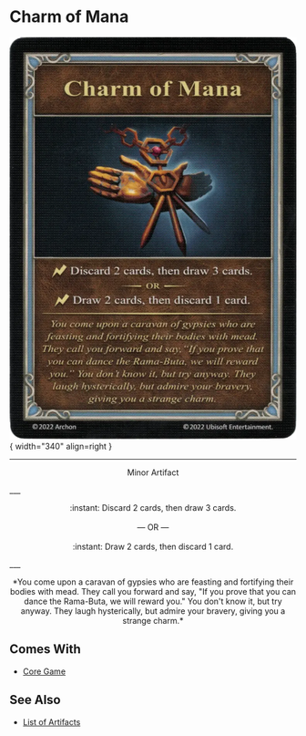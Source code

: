 # Charm of Mana

![Charm of Mana](../assets/artifacts_minor-charm_of_mana.webp){ width="340" align=right }
___
<p style="text-align: center;" markdown>Minor Artifact</p>
___
<p style="text-align: center;" markdown>:instant: Discard 2 cards, then draw 3 cards.<br><br>— OR —<br><br>:instant: Draw 2 cards, then discard 1 card.</p>
___
<p style="text-align: center;" markdown>*You come upon a caravan of gypsies who are feasting and fortifying their bodies with mead. They call you forward and say, "If you prove that you can dance the Rama-Buta, we will reward you." You don't know it, but try anyway. They laugh hysterically, but admire your bravery, giving you a strange charm.*</p>


## Comes With

- [Core Game](../content.md)


## See Also

- [List of Artifacts](../artifacts.md)
